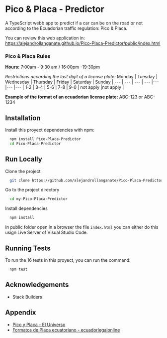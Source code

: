 # Pico & Placa - Predictor
A TypeScript webb app to predict if a car can be on the road or not according to the Ecuadorian traffic regulation: Pico &amp; Placa.

You can review this web application in: https://alejandrollanganate.github.io/Pico-Placa-Predictor/public/index.html

### Pico & Placa Rules

**Hours:** 7:00am - 9:30 am / 16:00pm -19:30pm

*Restrictions according the last digit of a license plate:*
Monday |  Tuesday | Wednesday | Thursday | Friday | Saturday | Sunday | 
--- | --- | --- | --- |--- |--- |--- |
1-2 | 3-4 | 5-6 | 7-8 | 9-0 | not apply |not apply | 

**Example of the format of an ecuadorian license plate:** ABC-123 or ABC-1234

## Installation

Install this proyect dependencies with npm:

```bash
  npm install Pico-Placa-Predictor
  cd Pico-Placa-Predictor
```
    
## Run Locally

Clone the project

```bash
  git clone https://github.com/alejandrollanganate/Pico-Placa-Predictor
```

Go to the project directory

```bash
  cd my-Pico-Placa-Predictor
```

Install dependencies

```bash
  npm install
```

In public folder open in a browser the file `index.html` you can either do this usign Live Server of Visual Studio Code.

  
## Running Tests

To run the 16 tests in this proyect, you can run the command:

```bash
  npm test
```

  
## Acknowledgements

- Stack Builders
## Appendix

- [Pico y Placa - El Universo](https://www.eluniverso.com/noticias/2019/07/31/nota/7450038/horarios-pico-placa-hoy-no-circula-quito/)
- [Formatos de Placa ecuatoriano - ecuadorlegalonline](http://www.ecuadorlegalonline.com/consultas/agencia-nacional-de-transito/consultar-a-quien-pertenece-un-vehiculo-por-placa-ant/)
